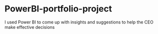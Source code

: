 # PowerBI-portfolio-project
I used Power BI to come up with insights and suggestions to help the CEO make effective decisions
